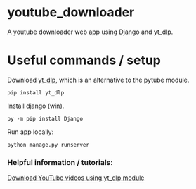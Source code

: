 # youtube_downloader
A youtube downloader web app using Django and yt_dlp.

# Useful commands / setup
Download [yt_dlp](https://github.com/yt-dlp/yt-dlp?tab=readme-ov-file#installation), which is an alternative to the pytube module.

`pip install yt_dlp`

Install django (win).

`py -m pip install Django`



Run app locally:

`python manage.py runserver`

### Helpful information / tutorials:
[Download YouTube videos using yt_dlp module](https://www.geeksforgeeks.org/python-download-youtube-videos-using-youtube_dl-module/) 
